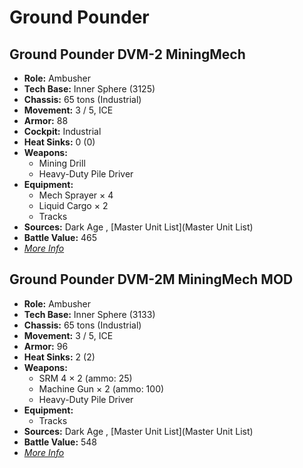 # Ground Pounder 

## Ground Pounder DVM-2 MiningMech 

- **Role:** Ambusher 
- **Tech Base:** Inner Sphere (3125) 
- **Chassis:** 65 tons (Industrial) 
- **Movement:** 3 / 5, ICE 
- **Armor:** 88 
- **Cockpit:** Industrial 
- **Heat Sinks:** 0 (0) 
- **Weapons:** 
  - Mining Drill 
  - Heavy-Duty Pile Driver 
- **Equipment:** 
  - Mech Sprayer × 4 
  - Liquid Cargo × 2 
  - Tracks 
- **Sources:** Dark Age , [Master Unit List](Master Unit List) 
- **Battle Value:** 465 
- [*More Info*](ground_pounder/ground_pounder_dvm-2_miningmech.md) 

## Ground Pounder DVM-2M MiningMech MOD 

- **Role:** Ambusher 
- **Tech Base:** Inner Sphere (3133) 
- **Chassis:** 65 tons (Industrial) 
- **Movement:** 3 / 5, ICE 
- **Armor:** 96 
- **Heat Sinks:** 2 (2) 
- **Weapons:** 
  - SRM 4 × 2 (ammo: 25) 
  - Machine Gun × 2 (ammo: 100) 
  - Heavy-Duty Pile Driver 
- **Equipment:** 
  - Tracks 
- **Sources:** Dark Age , [Master Unit List](Master Unit List) 
- **Battle Value:** 548 
- [*More Info*](ground_pounder/ground_pounder_dvm-2m_miningmech_mod.md) 

